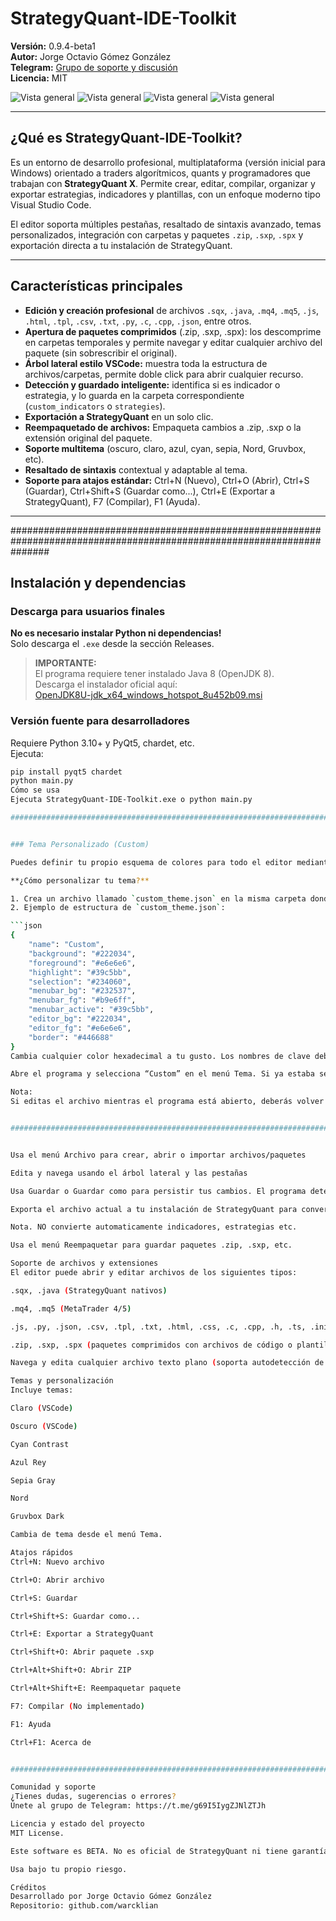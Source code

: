 # StrategyQuant-IDE-Toolkit

**Versión:** 0.9.4-beta1  
**Autor:** Jorge Octavio Gómez González  
**Telegram:** [Grupo de soporte y discusión](https://t.me/g69I5IygZJNlZTJh)  
**Licencia:** MIT

![Vista general](screenshots/01.png)
![Vista general](screenshots/02.png)
![Vista general](screenshots/03.png)
![Vista general](screenshots/04.png)

---

## ¿Qué es StrategyQuant-IDE-Toolkit?

Es un entorno de desarrollo profesional, multiplataforma (versión inicial para Windows) orientado a traders algorítmicos, quants y programadores que trabajan con **StrategyQuant X**. Permite crear, editar, compilar, organizar y exportar estrategias, indicadores y plantillas, con un enfoque moderno tipo Visual Studio Code. 

El editor soporta múltiples pestañas, resaltado de sintaxis avanzado, temas personalizados, integración con carpetas y paquetes `.zip`, `.sxp`, `.spx` y exportación directa a tu instalación de StrategyQuant.

---

## Características principales

- **Edición y creación profesional** de archivos `.sqx`, `.java`, `.mq4`, `.mq5`, `.js`, `.html`, `.tpl`, `.csv`, `.txt`, `.py`, `.c`, `.cpp`, `.json`, entre otros.
- **Apertura de paquetes comprimidos** (.zip, .sxp, .spx): los descomprime en carpetas temporales y permite navegar y editar cualquier archivo del paquete (sin sobrescribir el original).
- **Árbol lateral estilo VSCode:** muestra toda la estructura de archivos/carpetas, permite doble click para abrir cualquier recurso.
- **Detección y guardado inteligente:** identifica si es indicador o estrategia, y lo guarda en la carpeta correspondiente (`custom_indicators` o `strategies`).
- **Exportación a StrategyQuant** en un solo clic.
- **Reempaquetado de archivos:** Empaqueta cambios a .zip, .sxp o la extensión original del paquete.
- **Soporte multitema** (oscuro, claro, azul, cyan, sepia, Nord, Gruvbox, etc).
- **Resaltado de sintaxis** contextual y adaptable al tema.
- **Soporte para atajos estándar:** Ctrl+N (Nuevo), Ctrl+O (Abrir), Ctrl+S (Guardar), Ctrl+Shift+S (Guardar como...), Ctrl+E (Exportar a StrategyQuant), F7 (Compilar), F1 (Ayuda).

---

#######################################################################################################################

## Instalación y dependencias

### Descarga para usuarios finales

**No es necesario instalar Python ni dependencias!**  
Solo descarga el `.exe` desde la sección Releases.

> **IMPORTANTE:**  
> El programa requiere tener instalado Java 8 (OpenJDK 8).  
> Descarga el instalador oficial aquí:  
> [OpenJDK8U-jdk_x64_windows_hotspot_8u452b09.msi](https://github.com/adoptium/temurin8-binaries/releases)

### Versión fuente para desarrolladores

Requiere Python 3.10+ y PyQt5, chardet, etc.  
Ejecuta:

```bash
pip install pyqt5 chardet
python main.py
Cómo se usa
Ejecuta StrategyQuant-IDE-Toolkit.exe o python main.py

#######################################################################################################################


### Tema Personalizado (Custom)

Puedes definir tu propio esquema de colores para todo el editor mediante un archivo externo llamado `custom_theme.json`. Si seleccionas el tema **Custom** desde el menú de temas, el programa leerá y aplicará automáticamente tus preferencias de color.

**¿Cómo personalizar tu tema?**

1. Crea un archivo llamado `custom_theme.json` en la misma carpeta donde está el `.exe` (o `main.py` si usas la versión fuente).
2. Ejemplo de estructura de `custom_theme.json`:

```json
{
    "name": "Custom",
    "background": "#222034",
    "foreground": "#e6e6e6",
    "highlight": "#39c5bb",
    "selection": "#234060",
    "menubar_bg": "#232537",
    "menubar_fg": "#b9e6ff",
    "menubar_active": "#39c5bb",
    "editor_bg": "#222034",
    "editor_fg": "#e6e6e6",
    "border": "#446688"
}
Cambia cualquier color hexadecimal a tu gusto. Los nombres de clave deben coincidir con los usados en el ejemplo.

Abre el programa y selecciona “Custom” en el menú Tema. Si ya estaba seleccionado, vuelve a elegirlo para recargar los cambios.

Nota:
Si editas el archivo mientras el programa está abierto, deberás volver a seleccionar el tema "Custom" en el menú para refrescarlo.


#######################################################################################################################


Usa el menú Archivo para crear, abrir o importar archivos/paquetes

Edita y navega usando el árbol lateral y las pestañas

Usa Guardar o Guardar como para persistir tus cambios. El programa detecta automáticamente la carpeta de destino para estrategias o indicadores.

Exporta el archivo actual a tu instalación de StrategyQuant para convertir a otros formatos (MQL4, MQL5, NinjaTrader, etc)

Nota. NO convierte automaticamente indicadores, estrategias etc.

Usa el menú Reempaquetar para guardar paquetes .zip, .sxp, etc.

Soporte de archivos y extensiones
El editor puede abrir y editar archivos de los siguientes tipos:

.sqx, .java (StrategyQuant nativos)

.mq4, .mq5 (MetaTrader 4/5)

.js, .py, .json, .csv, .tpl, .txt, .html, .css, .c, .cpp, .h, .ts, .ini, .md, .xml, .tpl, .mql, .mqh

.zip, .sxp, .spx (paquetes comprimidos con archivos de código o plantillas)

Navega y edita cualquier archivo texto plano (soporta autodetección de encoding con chardet)

Temas y personalización
Incluye temas:

Claro (VSCode)

Oscuro (VSCode)

Cyan Contrast

Azul Rey

Sepia Gray

Nord

Gruvbox Dark

Cambia de tema desde el menú Tema.

Atajos rápidos
Ctrl+N: Nuevo archivo

Ctrl+O: Abrir archivo

Ctrl+S: Guardar

Ctrl+Shift+S: Guardar como...

Ctrl+E: Exportar a StrategyQuant

Ctrl+Shift+O: Abrir paquete .sxp

Ctrl+Alt+Shift+O: Abrir ZIP

Ctrl+Alt+Shift+E: Reempaquetar paquete

F7: Compilar (No implementado)

F1: Ayuda

Ctrl+F1: Acerca de


#######################################################################################################################

Comunidad y soporte
¿Tienes dudas, sugerencias o errores?
Únete al grupo de Telegram: https://t.me/g69I5IygZJNlZTJh

Licencia y estado del proyecto
MIT License.

Este software es BETA. No es oficial de StrategyQuant ni tiene garantía de funcionamiento para usos críticos en producción.

Usa bajo tu propio riesgo.

Créditos
Desarrollado por Jorge Octavio Gómez González
Repositorio: github.com/warcklian

